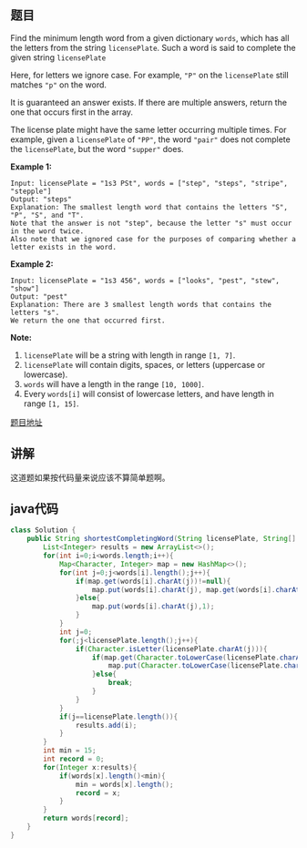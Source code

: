 ## 题目

Find the minimum length word from a given dictionary `words`, which has all the letters from the string `licensePlate`. Such a word is said to complete the given string `licensePlate`

Here, for letters we ignore case. For example, `"P"` on the `licensePlate` still matches `"p"` on the word.

It is guaranteed an answer exists. If there are multiple answers, return the one that occurs first in the array.

The license plate might have the same letter occurring multiple times. For example, given a `licensePlate` of `"PP"`, the word `"pair"` does not complete the `licensePlate`, but the word `"supper"` does.

**Example 1:**
```
Input: licensePlate = "1s3 PSt", words = ["step", "steps", "stripe", "stepple"]
Output: "steps"
Explanation: The smallest length word that contains the letters "S", "P", "S", and "T".
Note that the answer is not "step", because the letter "s" must occur in the word twice.
Also note that we ignored case for the purposes of comparing whether a letter exists in the word.
```

**Example 2:**
```
Input: licensePlate = "1s3 456", words = ["looks", "pest", "stew", "show"]
Output: "pest"
Explanation: There are 3 smallest length words that contains the letters "s".
We return the one that occurred first.
```

**Note:**

1. `licensePlate` will be a string with length in range `[1, 7]`.
2. `licensePlate` will contain digits, spaces, or letters (uppercase or lowercase).
3. `words` will have a length in the range `[10, 1000]`.
4. Every `words[i]` will consist of lowercase letters, and have length in range `[1, 15]`.

[题目地址](https://leetcode.com/problems/shortest-completing-word/)

## 讲解

这道题如果按代码量来说应该不算简单题啊。

## java代码

```java
class Solution {
    public String shortestCompletingWord(String licensePlate, String[] words) {
        List<Integer> results = new ArrayList<>();
        for(int i=0;i<words.length;i++){
            Map<Character, Integer> map = new HashMap<>();
            for(int j=0;j<words[i].length();j++){
                if(map.get(words[i].charAt(j))!=null){
                    map.put(words[i].charAt(j), map.get(words[i].charAt(j))+1);
                }else{
                    map.put(words[i].charAt(j),1);
                }
            }
            int j=0;
            for(;j<licensePlate.length();j++){
                if(Character.isLetter(licensePlate.charAt(j))){
                    if(map.get(Character.toLowerCase(licensePlate.charAt(j)))!=null && map.get(Character.toLowerCase(licensePlate.charAt(j)))>0){
                        map.put(Character.toLowerCase(licensePlate.charAt(j)), map.get(Character.toLowerCase(licensePlate.charAt(j)))-1);
                    }else{
                        break;
                    }
                }
            }
            if(j==licensePlate.length()){
                results.add(i);
            }
        }
        int min = 15;
        int record = 0;
        for(Integer x:results){
            if(words[x].length()<min){
                min = words[x].length();
                record = x;
            }
        }
        return words[record];
    }
}
```